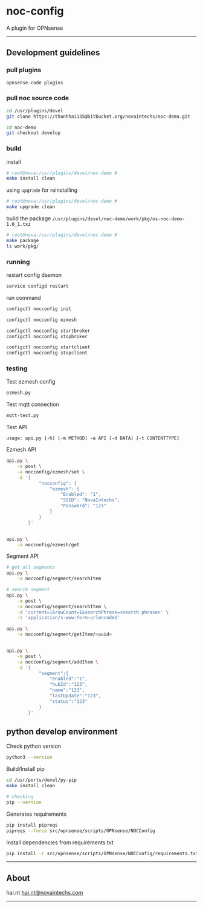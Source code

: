 # noc-config

A plugin for OPNsense

---

## Development guidelines

### pull plugins

```sh
opnsense-code plugins
```

### pull noc source code

```sh
cd /usr/plugins/devel
git clone https://thanhhai135@bitbucket.org/novaintechs/noc-demo.git

cd noc-demo
git checkout develop
```

### build

install

```sh
# root@nova:/usr/plugins/devel/noc-demo #
make install clean
```

using `upgrade` for reinstalling

```sh
# root@nova:/usr/plugins/devel/noc-demo #
make upgrade clean
```

build the package `/usr/plugins/devel/noc-demo/work/pkg/os-noc-demo-1.0_1.txz`

```sh
# root@nova:/usr/plugins/devel/noc-demo #
make package
ls work/pkg/
```

### running

restart config daemon

```sh
service configd restart
```

run command

```sh
configctl nocconfig init

configctl nocconfig ezmesh

configctl nocconfig startbroker
configctl nocconfig stopbroker

configctl nocconfig startclient
configctl nocconfig stopclient
```

### testing

Test ezmesh config

```sh
ezmesh.py
```

Test mqtt connection

```sh
mqtt-test.py
```

Test API

`usage: api.py [-h] [-m METHOD] -a API [-d DATA] [-t CONTENTTYPE]`

Ezmesh API

```sh
api.py \
    -m post \
    -a nocconfig/ezmesh/set \
    -d '{
            "nocconfig": {
                "ezmesh": {
                    "Enabled": "1",
                    "SSID": "NovaIntechs",
                    "Password": "123"
                }
            }
        }'


api.py \
    -a nocconfig/ezmesh/get
```

Segment API

```sh
# get all segments
api.py \
    -a nocconfig/segment/searchItem

# search segment
api.py \
    -m post \
    -a nocconfig/segment/searchItem \
    -d 'current=1&rowCount=1&searchPhrase=<search phrase>' \
    -t 'application/x-www-form-urlencoded'

api.py \
    -a nocconfig/segment/getItem/<uuid>


api.py \
    -m post \
    -a nocconfig/segment/addItem \
    -d '{
            "segment":{
                "enabled":"1",
                "hubId":"123",
                "name":"123",
                "lastUpdate":"123",
                "status":"123"
            }
        }'
```

## python develop environment

Check python version

```sh
python3 --version
```

Build/Install pip

```sh
cd /usr/ports/devel/py-pip
make install clean

# checking
pip --version
```

Generates requirements

```sh
pip install pipreqs
pipreqs --force src/opnsense/scripts/OPNsense/NOCConfig
```

Install dependencies from requirements.txt

```sh
pip install -r src/opnsense/scripts/OPNsense/NOCConfig/requirements.txt
```

---

## About

hai.nt <hai.nt@novaintechs.com>

---
